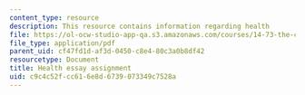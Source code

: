 ```yaml
---
content_type: resource
description: This resource contains information regarding health
file: https://ol-ocw-studio-app-qa.s3.amazonaws.com/courses/14-73-the-challenge-of-world-poverty-spring-2011/c9c4c52fcc616e8d6739073349c7528a_MIT14_73S11_health.pdf
file_type: application/pdf
parent_uid: cf47fd1d-af3d-0450-c8e4-80c3a0b8df42
resourcetype: Document
title: Health essay assignment
uid: c9c4c52f-cc61-6e8d-6739-073349c7528a
---
```

